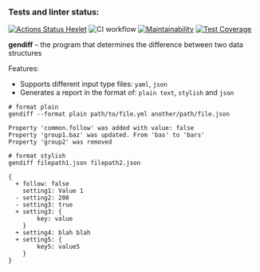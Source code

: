 ### Tests and linter status:

[![Actions Status Hexlet](https://github.com/ynchak/backend-project-46/actions/workflows/hexlet-check.yml/badge.svg)](https://github.com/ynchak/backend-project-46/actions)
![CI workflow](https://github.com/ynchak/backend-project-46/actions/workflows/ci.yml/badge.svg)
[![Maintainability](https://api.codeclimate.com/v1/badges/d42c020c6c3a0131cc90/maintainability)](https://codeclimate.com/github/ynchak/backend-project-46/maintainability)
[![Test Coverage](https://api.codeclimate.com/v1/badges/d42c020c6c3a0131cc90/test_coverage)](https://codeclimate.com/github/ynchak/backend-project-46/test_coverage)

**gendiff** – the program that determines the difference between two data structures

Features:

- Supports different input type files: `yaml`, `json`
- Generates a report in the format of: `plain text`, `stylish` and `json`

```console
# format plain
gendiff --format plain path/to/file.yml another/path/file.json

Property 'common.follow' was added with value: false
Property 'group1.baz' was updated. From 'bas' to 'bars'
Property 'group2' was removed

# format stylish
gendiff filepath1.json filepath2.json

{
  + follow: false
    setting1: Value 1
  - setting2: 200
  - setting3: true
  + setting3: {
        key: value
    }
  + setting4: blah blah
  + setting5: {
        key5: value5
    }
}
```
